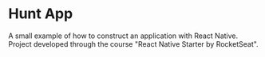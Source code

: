 # Hunt App

A small example of how to construct an application with React Native. Project developed through the course "React Native Starter by RocketSeat".


